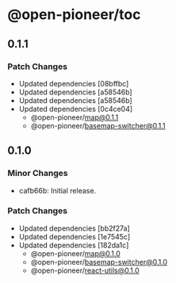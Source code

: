 # @open-pioneer/toc

## 0.1.1

### Patch Changes

- Updated dependencies [08bffbc]
- Updated dependencies [a58546b]
- Updated dependencies [a58546b]
- Updated dependencies [0c4ce04]
  - @open-pioneer/map@0.1.1
  - @open-pioneer/basemap-switcher@0.1.1

## 0.1.0

### Minor Changes

- cafb66b: Initial release.

### Patch Changes

- Updated dependencies [bb2f27a]
- Updated dependencies [1e7545c]
- Updated dependencies [182da1c]
  - @open-pioneer/map@0.1.0
  - @open-pioneer/basemap-switcher@0.1.0
  - @open-pioneer/react-utils@0.1.0
